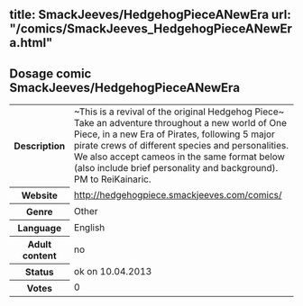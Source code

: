 title: SmackJeeves/HedgehogPieceANewEra
url: "/comics/SmackJeeves_HedgehogPieceANewEra.html"
---
Dosage comic SmackJeeves/HedgehogPieceANewEra
-----------------------------------------

<table class="comicinfo">
<tr>
<th>Description</th><td>~This is a revival of the original Hedgehog Piece~ Take an adventure throughout a new world of One Piece, in a new Era of Pirates, following 5 major pirate crews of different species and personalities. We also accept cameos in the same format below (also include brief personality and background). PM to ReiKainaric.</td>
</tr>
<tr>
<th>Website</th><td><a href="http://hedgehogpiece.smackjeeves.com/comics/">http://hedgehogpiece.smackjeeves.com/comics/</a></td>
</tr>
<tr>
<th>Genre</th><td>Other</td>
</tr>
<tr>
<th>Language</th><td>English</td>
</tr>
<tr>
<th>Adult content</th><td>no</td>
</tr>
<tr>
<th>Status</th><td>ok on 10.04.2013</td>
</tr>
<tr>
<th>Votes</th><td>0</div></td>
</tr>
</table>

